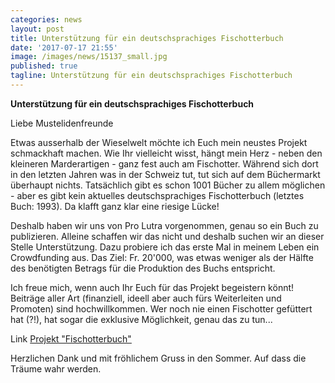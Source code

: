 ```yaml
---
categories: news
layout: post
title: Unterstützung für ein deutschsprachiges Fischotterbuch 
date: '2017-07-17 21:55'
image: /images/news/15137_small.jpg
published: true
tagline: Unterstützung für ein deutschsprachiges Fischotterbuch 
---
```


**Unterstützung für ein deutschsprachiges Fischotterbuch**

Liebe Mustelidenfreunde

Etwas ausserhalb der Wieselwelt möchte ich Euch mein neustes Projekt schmackhaft machen. Wie Ihr vielleicht wisst, hängt mein Herz - neben den kleineren Marderartigen - ganz fest auch am Fischotter. Während sich dort in den letzten Jahren was in der Schweiz tut, tut sich auf dem Büchermarkt überhaupt nichts. Tatsächlich gibt es schon 1001 Bücher zu allem möglichen - aber es gibt kein aktuelles deutschsprachiges Fischotterbuch (letztes Buch: 1993). Da klafft ganz klar eine riesige Lücke!

Deshalb haben wir uns von Pro Lutra vorgenommen, genau so ein Buch zu publizieren. Alleine schaffen wir das nicht und deshalb suchen wir an dieser Stelle Unterstützung. Dazu probiere ich das erste Mal in meinem Leben ein Crowdfunding aus. Das Ziel: Fr. 20'000, was etwas weniger als der Hälfte des benötigten Betrags für die Produktion des Buchs entspricht. 

Ich freue mich, wenn auch Ihr Euch für das Projekt begeistern könnt! Beiträge aller Art (finanziell, ideell aber auch fürs Weiterleiten und Promoten) sind hochwillkommen.
Wer noch nie einen Fischotter gefüttert hat (?!), hat sogar die exklusive Möglichkeit, genau das zu tun...

Link [Projekt "Fischotterbuch"](https://www.100-days.net/de/projekt/fischotterbuch)


Herzlichen Dank und mit fröhlichem Gruss in den Sommer.
Auf dass die Träume wahr werden.

